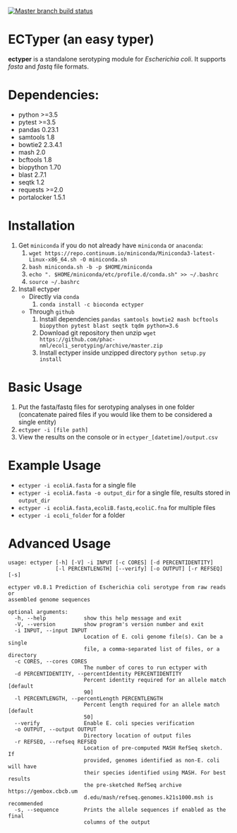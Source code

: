[![Master branch build status](https://api.travis-ci.org/phac-nml/ecoli_serotyping.svg?branch=master "Master Build Status")](https://travis-ci.org/phac-nml/ecoli_serotyping)

# ECTyper (an easy typer)
**ectyper** is a standalone serotyping module for _Escherichia coli_. It supports _fasta_ and _fastq_ file formats.

# Dependencies:
- python >=3.5
- pytest >=3.5
- pandas 0.23.1
- samtools 1.8
- bowtie2 2.3.4.1
- mash 2.0
- bcftools 1.8
- biopython 1.70
- blast 2.7.1
- seqtk 1.2
- requests >=2.0
- portalocker 1.5.1

# Installation
1. Get `miniconda` if you do not already have `miniconda` or `anaconda`:
    1. `wget https://repo.continuum.io/miniconda/Miniconda3-latest-Linux-x86_64.sh -O miniconda.sh`
    1. `bash miniconda.sh -b -p $HOME/miniconda`
    1. `echo ". $HOME/miniconda/etc/profile.d/conda.sh" >> ~/.bashrc`
    1.  `source ~/.bashrc`
2. Install ectyper  
    * Directly via `conda` 
    	1. `conda install -c bioconda ectyper` 
    * Through `github`
    	1. Install dependencies
          `pandas samtools bowtie2 mash bcftools biopython pytest blast seqtk tqdm python=3.6`
    	1. Download git repository then unzip
          `wget https://github.com/phac-nml/ecoli_serotyping/archive/master.zip`
    	1. Install ectyper inside unzipped directory
          `python setup.py install`

# Basic Usage
1. Put the fasta/fastq files for serotyping analyses in one folder (concatenate paired files if you would like them to be considered a single entity)
1. `ectyper -i [file path]`
1. View the results on the console or in `ectyper_[datetime]/output.csv`

# Example Usage
* `ectyper -i ecoliA.fasta`  for a single file
* `ectyper -i ecoliA.fasta -o output_dir` for a single file, results stored in `output_dir`
* `ectyper -i ecoliA.fasta,ecoliB.fastq,ecoliC.fna`	for multiple files  
* `ectyper -i ecoli_folder`	for a folder

# Advanced Usage
```
usage: ectyper [-h] [-V] -i INPUT [-c CORES] [-d PERCENTIDENTITY]
               [-l PERCENTLENGTH] [--verify] [-o OUTPUT] [-r REFSEQ] [-s]

ectyper v0.8.1 Prediction of Escherichia coli serotype from raw reads or
assembled genome sequences

optional arguments:
  -h, --help            show this help message and exit
  -V, --version         show program's version number and exit
  -i INPUT, --input INPUT
                        Location of E. coli genome file(s). Can be a single
                        file, a comma-separated list of files, or a directory
  -c CORES, --cores CORES
                        The number of cores to run ectyper with
  -d PERCENTIDENTITY, --percentIdentity PERCENTIDENTITY
                        Percent identity required for an allele match [default
                        90]
  -l PERCENTLENGTH, --percentLength PERCENTLENGTH
                        Percent length required for an allele match [default
                        50]
  --verify              Enable E. coli species verification
  -o OUTPUT, --output OUTPUT
                        Directory location of output files
  -r REFSEQ, --refseq REFSEQ
                        Location of pre-computed MASH RefSeq sketch. If
                        provided, genomes identified as non-E. coli will have
                        their species identified using MASH. For best results
                        the pre-sketched RefSeq archive https://gembox.cbcb.um
                        d.edu/mash/refseq.genomes.k21s1000.msh is recommended
  -s, --sequence        Prints the allele sequences if enabled as the final
                        columns of the output
```

